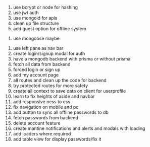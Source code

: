 <!-- todo -->

1. use bcrypt or node for hashing
2. use jwt auth
3. use mongoid for apis
4. clean up file structure
5. add guest option for offline system

<!-- optional -->

1. use mongoose maybe

<!-- completed -->

1. use left pane as nav bar
2. create login/signup modal for auth
3. have a mongodb backend with prisma or without prisma
4. fetch all data from backend
5. forced login or sign up
6. add my account page
7. all routes and clean up the code for backend
8. try protected routes for more safety
9. create all context to save data on client for userprofile
10. learn to fix heights of aside and navbar
11. add responsive ness to css
12. fix navigation on mobile and pc
13. add button to sync all offline passwords to db
14. fetch passwords from backend
15. delete account feature
16. create mantine notifications and alerts and modals with loading
17. add loaders where required
18. add table view for display passwords/fix it
